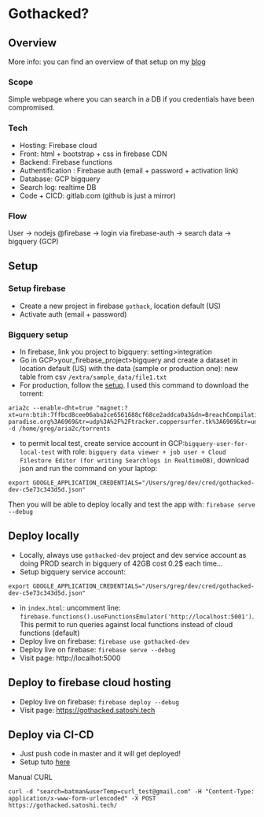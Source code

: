 # Gothacked?

## Overview
More info: you can find an overview of that setup on my [blog](https://greg.satoshi.tech/firebase-bigquery-to-query-1-billion-leaked-passwords/)

### Scope
Simple webpage where you can search in a DB if you credentials have been compromised.

### Tech
- Hosting: Firebase cloud
- Front: html + bootstrap + css in firebase CDN
- Backend: Firebase functions
- Authentification : Firebase auth (email + password + activation link)
- Database: GCP bigquery
- Search log: realtime DB
- Code + CICD: gitlab.com (github is just a mirror)


### Flow
User -> nodejs @firebase -> login via firebase-auth -> search data -> bigquery (GCP)


## Setup

### Setup firebase
- Create a new project in firebase `gothack`, location default (US)
- Activate auth (email + password)


### Bigquery setup
- In firebase, link you project to bigquery: setting>integration
- Go in GCP>your_firebase_project>bigquery and create a dataset in location default (US) with the data (sample or production one): new table from csv `/extra/sample_data/file1.txt`
- For production, follow the [setup](https://blog.appsecco.com/using-google-cloud-platform-to-store-and-query-1-4-billion-usernames-and-passwords-6cac572f5a29). I used this command to download the torrent: 
```
aria2c --enable-dht=true "magnet:?xt=urn:btih:7ffbcd8cee06aba2ce6561688cf68ce2addca0a3&dn=BreachCompilation&tr=udp%3A%2F%2Ftracker.openbittorrent.com%3A80&tr=udp%3A%2F%2Ftracker.leechers-paradise.org%3A6969&tr=udp%3A%2F%2Ftracker.coppersurfer.tk%3A6969&tr=udp%3A%2F%2Fglotorrents.pw%3A6969&tr=udp%3A%2F%2Ftracker.opentrackr.org%3A1337" -d /home/greg/aria2c/torrents
```
- to permit local test, create service account in GCP:`bigquery-user-for-local-test` with role: `bigquery data viewer + job user + Cloud Filestore Editor (for writing Searchlogs in RealtimeDB)`, download json and run the command on your laptop:

```
export GOOGLE_APPLICATION_CREDENTIALS="/Users/greg/dev/cred/gothacked-dev-c5e73c343d5d.json"
```
Then you will be able to deploy locally and test the app with: `firebase serve --debug`


## Deploy locally

- Locally, always use `gothacked-dev` project and dev service account as doing PROD search in bigquery of 42GB cost 0.2$ each time...
- Setup bigquery service account:
```
export GOOGLE_APPLICATION_CREDENTIALS="/Users/greg/dev/cred/gothacked-dev-c5e73c343d5d.json"
```
- in `index.html`: uncomment line: `firebase.functions().useFunctionsEmulator('http://localhost:5001')`. This permit to run queries against local functions instead of cloud functions (default)
- Deploy live on firebase: `firebase use gothacked-dev`
- Deploy live on firebase: `firebase serve --debug`
- Visit page: http://localhot:5000


## Deploy to firebase cloud hosting
- Deploy live on firebase: `firebase deploy --debug`
- Visit page: https://gothacked.satoshi.tech


## Deploy via CI-CD
- Just push code in master and it will get deployed!
- Setup tuto [here](https://medium.com/@rambabusaravanan/firebase-hosting-deployment-automation-with-gitlab-ci-f3fad9130d62)


Manual CURL
```
curl -d "search=batman&userTemp=curl_test@gmail.com" -H "Content-Type: application/x-www-form-urlencoded" -X POST https://gothacked.satoshi.tech/
```
